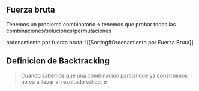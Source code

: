 ## Fuerza bruta
Tenemos un problema combinatorio-> tenemos que probar todas las combinaciones/soluciones/permutaciones

ordenamiento por fuerza bruta: ![[Sorting#Ordenamiento por Fuerza Bruta]]
## Definicion de Backtracking
> Cuando sabemos que una combinación parcial que ya construimos no va a llevar al resultado válido, *p*
